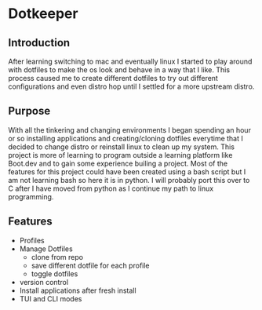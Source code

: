 # Dotkeeper

## Introduction

After learning switching to mac and eventually linux I started to play around with dotfiles to make
the os look and behave in a way that I like. This process caused me to create different dotfiles to
try out different configurations and even distro hop until I settled for a more upstream distro.

## Purpose

With all the tinkering and changing environments I began spending an hour or so installing applications
and creating/cloning dotfiles everytime that I decided to change distro or reinstall linux to clean up
my system. This project is more of learning to program outside a learning platform like Boot.dev and to
gain some experience builing a project. Most of the features for this project could have been created
using a bash script but I am not learning bash so here it is in python. I will probably port this over to
C after I have moved from python as I continue my path to linux programming.

## Features
- Profiles
- Manage Dotfiles
    - clone from repo
    - save different dotfile for each profile
    - toggle dotfiles
- version control
- Install applications after fresh install
- TUI and CLI modes
